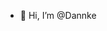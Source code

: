 - 👋 Hi, I’m @Dannke

<!---
Dannke/Dannke is a ✨ special ✨ repository because its `README.md` (this file) appears on your GitHub profile.
You can click the Preview link to take a look at your changes.
--->
